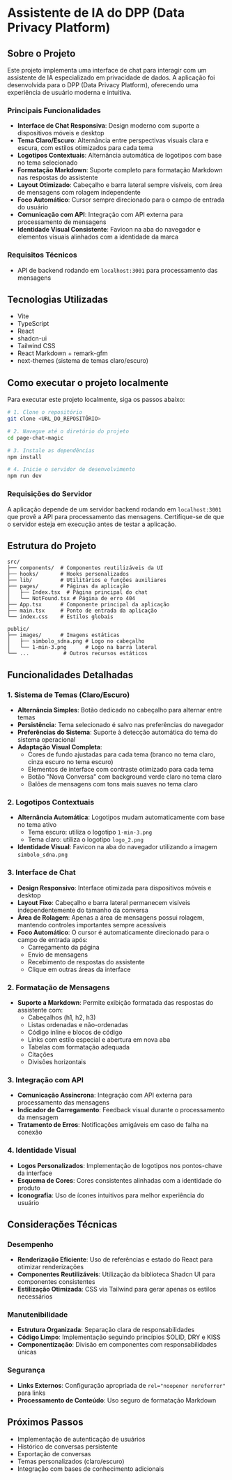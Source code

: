 # Assistente de IA do DPP (Data Privacy Platform)

## Sobre o Projeto

Este projeto implementa uma interface de chat para interagir com um assistente de IA especializado em privacidade de dados. A aplicação foi desenvolvida para o DPP (Data Privacy Platform), oferecendo uma experiência de usuário moderna e intuitiva.

### Principais Funcionalidades

- **Interface de Chat Responsiva**: Design moderno com suporte a dispositivos móveis e desktop
- **Tema Claro/Escuro**: Alternância entre perspectivas visuais clara e escura, com estilos otimizados para cada tema
- **Logotipos Contextuais**: Alternância automática de logotipos com base no tema selecionado
- **Formatação Markdown**: Suporte completo para formatação Markdown nas respostas do assistente
- **Layout Otimizado**: Cabeçalho e barra lateral sempre visíveis, com área de mensagens com rolagem independente
- **Foco Automático**: Cursor sempre direcionado para o campo de entrada do usuário
- **Comunicação com API**: Integração com API externa para processamento de mensagens
- **Identidade Visual Consistente**: Favicon na aba do navegador e elementos visuais alinhados com a identidade da marca

### Requisitos Técnicos

- API de backend rodando em `localhost:3001` para processamento das mensagens

## Tecnologias Utilizadas

- Vite
- TypeScript
- React
- shadcn-ui
- Tailwind CSS
- React Markdown + remark-gfm
- next-themes (sistema de temas claro/escuro)

## Como executar o projeto localmente

Para executar este projeto localmente, siga os passos abaixo:

```sh
# 1. Clone o repositório
git clone <URL_DO_REPOSITÓRIO>

# 2. Navegue até o diretório do projeto
cd page-chat-magic

# 3. Instale as dependências
npm install

# 4. Inicie o servidor de desenvolvimento
npm run dev
```

### Requisições do Servidor

A aplicação depende de um servidor backend rodando em `localhost:3001` que provê a API para processamento das mensagens. Certifique-se de que o servidor esteja em execução antes de testar a aplicação.

## Estrutura do Projeto

```
src/
├── components/  # Componentes reutilizáveis da UI
├── hooks/       # Hooks personalizados
├── lib/         # Utilitários e funções auxiliares
├── pages/       # Páginas da aplicação
│   ├── Index.tsx  # Página principal do chat
│   └── NotFound.tsx # Página de erro 404
├── App.tsx      # Componente principal da aplicação
├── main.tsx     # Ponto de entrada da aplicação
└── index.css    # Estilos globais

public/
├── images/      # Imagens estáticas
│   ├── simbolo_sdna.png # Logo no cabeçalho
│   └── 1-min-3.png      # Logo na barra lateral
└── ...           # Outros recursos estáticos
```

## Funcionalidades Detalhadas

### 1. Sistema de Temas (Claro/Escuro)

- **Alternância Simples**: Botão dedicado no cabeçalho para alternar entre temas
- **Persistência**: Tema selecionado é salvo nas preferências do navegador
- **Preferências do Sistema**: Suporte à detecção automática do tema do sistema operacional
- **Adaptação Visual Completa**:
  - Cores de fundo ajustadas para cada tema (branco no tema claro, cinza escuro no tema escuro)
  - Elementos de interface com contraste otimizado para cada tema
  - Botão "Nova Conversa" com background verde claro no tema claro
  - Balões de mensagens com tons mais suaves no tema claro

### 2. Logotipos Contextuais

- **Alternância Automática**: Logotipos mudam automaticamente com base no tema ativo
  - Tema escuro: utiliza o logotipo `1-min-3.png`
  - Tema claro: utiliza o logotipo `logo_2.png`
- **Identidade Visual**: Favicon na aba do navegador utilizando a imagem `simbolo_sdna.png`

### 3. Interface de Chat

- **Design Responsivo**: Interface otimizada para dispositivos móveis e desktop
- **Layout Fixo**: Cabeçalho e barra lateral permanecem visíveis independentemente do tamanho da conversa
- **Área de Rolagem**: Apenas a área de mensagens possui rolagem, mantendo controles importantes sempre acessíveis
- **Foco Automático**: O cursor é automaticamente direcionado para o campo de entrada após:
  - Carregamento da página
  - Envio de mensagens
  - Recebimento de respostas do assistente
  - Clique em outras áreas da interface

### 2. Formatação de Mensagens

- **Suporte a Markdown**: Permite exibição formatada das respostas do assistente com:
  - Cabeçalhos (h1, h2, h3)
  - Listas ordenadas e não-ordenadas
  - Código inline e blocos de código
  - Links com estilo especial e abertura em nova aba
  - Tabelas com formatação adequada
  - Citações
  - Divisões horizontais

### 3. Integração com API

- **Comunicação Assíncrona**: Integração com API externa para processamento das mensagens
- **Indicador de Carregamento**: Feedback visual durante o processamento da mensagem
- **Tratamento de Erros**: Notificações amigáveis em caso de falha na conexão

### 4. Identidade Visual

- **Logos Personalizados**: Implementação de logotipos nos pontos-chave da interface
- **Esquema de Cores**: Cores consistentes alinhadas com a identidade do produto
- **Iconografia**: Uso de ícones intuitivos para melhor experiência do usuário

## Considerações Técnicas

### Desempenho

- **Renderização Eficiente**: Uso de referências e estado do React para otimizar renderizações
- **Componentes Reutilizáveis**: Utilização da biblioteca Shadcn UI para componentes consistentes
- **Estilização Otimizada**: CSS via Tailwind para gerar apenas os estilos necessários

### Manutenibilidade

- **Estrutura Organizada**: Separação clara de responsabilidades
- **Código Limpo**: Implementação seguindo princípios SOLID, DRY e KISS
- **Componentização**: Divisão em componentes com responsabilidades únicas

### Segurança

- **Links Externos**: Configuração apropriada de `rel="noopener noreferrer"` para links
- **Processamento de Conteúdo**: Uso seguro de formatação Markdown

## Próximos Passos

- Implementação de autenticação de usuários
- Histórico de conversas persistente
- Exportação de conversas
- Temas personalizados (claro/escuro)
- Integração com bases de conhecimento adicionais
